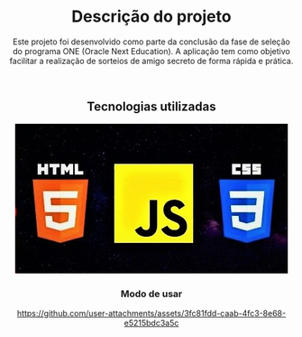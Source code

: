<h1 align="center">Descrição do projeto</h1>
<p align="center">Este projeto foi desenvolvido como parte da conclusão da fase de seleção do programa ONE (Oracle Next Education). 
A aplicação tem como objetivo facilitar a realização de sorteios de amigo secreto de forma rápida e prática.</p>
<br>
<h2 align="center">Tecnologias utilizadas</h2>

<div align="center">
<img src=./assets/js-css-html.jpg>
</div>

<h3 align="center"> Modo de usar</h3>
<div align="center">
  
https://github.com/user-attachments/assets/3fc81fdd-caab-4fc3-8e68-e5215bdc3a5c

</div>
